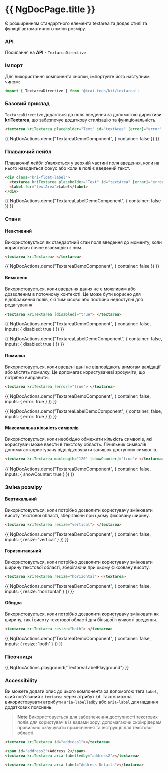 # {{ NgDocPage.title }}

Є розширенням стандартного елемента textarea та додає стилі та функції автоматичного зміни розміру.

### API

Посилання на **API** - `TextareaDirective`

### Імпорт

Для використання компонента кнопки, імпортуйте його наступним чином:

```ts
import { TextareaDirective } from '@krai-tech/kit/textarea';
```

### Базовий приклад

`TextareaDirective` додається до поля введення за допомогою директиви **kriTextarea**, що забезпечує додаткову стилізацію та функціональність.

```html name="textarea.directive.ts"
<textarea kriTextarea placeholder="Text" id="textArea" [error]="error" [disabled]="disabled"> </textarea>
```

{{ NgDocActions.demo("TextareaDemoComponent", { container: false }) }}

### Плаваючий лейбл

Плаваючий лейбл з’являється у верхній частині поля введення, коли на нього наводиться фокус або коли в полі є введений текст.

```html name="textarea.directive.ts"
<div class="kri-float-label">
  <textarea kriTextarea placeholder="Text" id="textArea" [error]="error" [disabled]="disabled"> </textarea>
  <label for="textArea">Label</label>
</div>
```

{{ NgDocActions.demo("TextareaLabelDemoComponent", { container: false }) }}

### Стани

#### Неактивний

Використовується як стандартний стан поля введення до моменту, коли користувач почне взаємодію з ним.

```html name="textarea.directive.ts"
<textarea kriTextarea> </textarea>
```

{{ NgDocActions.demo("TextareaDemoComponent", { container: false }) }}

#### Вимкнено

Використовується, коли введення даних не є можливим або дозволеним в поточному контексті.
Це може бути корисно для відображення полів, які тимчасово або постійно недоступні для редагування.

```html name="textarea.directive.ts"
<textarea kriTextarea [disabled]="true"> </textarea>
```

{{ NgDocActions.demo("TextareaDemoComponent", { container: false, inputs: { disabled: true } }) }}

{{ NgDocActions.demo("TextareaLabelDemoComponent", { container: false, inputs: { disabled: true } }) }}

#### Помилка

Використовується, коли введені дані не відповідають вимогам валідації або містять помилку.
Це допомагає користувачеві зрозуміти, що потрібно виправити.

```html name="textarea.directive.ts"
<textarea kriTextarea [error]="true"> </textarea>
```

{{ NgDocActions.demo("TextareaDemoComponent", { container: false, inputs: { error: true } }) }}

{{ NgDocActions.demo("TextareaLabelDemoComponent", { container: false, inputs: { error: true } }) }}

#### Максимальна кількість символів

Використовується, коли необхідно обмежити кількість символів, які користувач може ввести в текстову область.
Лічильник символів допомагає користувачу відслідковувати залишок доступних символів.

```html name="textarea.directive.ts"
<textarea kriTextarea maxlength="120" [showCounter]="true"> </textarea>
```

{{ NgDocActions.demo("TextareaDemoComponent", { container: false, inputs: { showCounter: true } }) }}

### Зміна розміру

#### Вертикальний

Використовується, коли потрібно дозволити користувачу змінювати висоту текстової області, зберігаючи при цьому фіксовану ширину.

```html name="textarea.directive.ts"
<textarea kriTextarea resize="vertical"> </textarea>
```

{{ NgDocActions.demo("TextareaDemoComponent", { container: false, inputs: { resize: 'vertical' } }) }}

#### Горизонтальний

Використовується, коли потрібно дозволити користувачу змінювати ширину текстової області, зберігаючи при цьому фіксовану висоту.

```html name="textarea.directive.ts"
<textarea kriTextarea resize="horizontal"> </textarea>
```

{{ NgDocActions.demo("TextareaDemoComponent", { container: false, inputs: { resize: 'horizontal' } }) }}

#### Обидва

Використовується, коли потрібно дозволити користувачу змінювати як ширину, так і висоту текстової області для більшої гнучкості введення.

```html name="textarea.directive.ts"
<textarea kriTextarea resize="both"> </textarea>
```

{{ NgDocActions.demo("TextareaDemoComponent", { container: false, inputs: { resize: 'both' } }) }}

### Пісочниця

{{ NgDocActions.playground("TextareaLabelPlayground") }}

### Accessibility

Ви можете додати опис до цього компонента за допомогою тега `label`, який пов'язаний з `textarea` через атрибут `id`.
Також можна використовувати атрибути `aria-labelledby` або `aria-label` для надання додаткових пояснень.

> **Note**
> Використовується для забезпечення доступності текстових полів для користувачів із вадами зору, допомагаючи скрінрідерам правильно озвучувати призначення та інструкції для текстової області.

```html
<textarea kriTextarea id="address1"></textarea>

<span id="address2">Address 2</span>
<textarea kriTextarea aria-labelledby="address2"></textarea>

<textarea kriTextarea aria-label="Address Details"></textarea>
```
